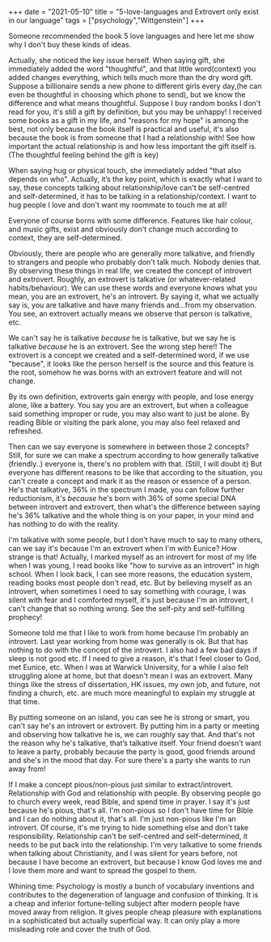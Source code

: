 +++
date = "2021-05-10"
title = "5-love-languages and Extrovert only exist in our language"
tags = ["psychology","Wittgenstein"]
+++

Someone recommended the book 5 love languages and here let me show why I don't buy these kinds of ideas.

Actually, she noticed the key issue herself. When saying gift, she immediately added the word "thoughtful", and that little word(context) you added changes everything, which tells much more than the dry word gift. Suppose a billionaire sends a new phone to different girls every day,(he can even be thoughtful in choosing which phone to send), but we know the difference and what means thoughtful. Suppose I buy random books I don't read for you, it's still a gift by definition, but you may be unhappy! I received some books as a gift in my life, and "reasons for my hope" is among the best, not only because the book itself is practical and useful, it's also because the book is from someone that I had a relationship with! See how important the actual relationship is and how less important the gift itself is. (The thoughtful feeling behind the gift is key)

When saying hug or physical touch, she immediately added "that also depends on who". Actually, it’s the key point, which is exactly what I want to say, these concepts talking about relationship/love can't be self-centred and self-determined, it has to be talking in a relationship/context. I want to hug people I love and don't want my roommate to touch me at all!

Everyone of course borns with some difference. Features like hair colour, and music gifts, exist and obviously don't change much according to context, they are self-determined.

Obviously, there are people who are generally more talkative, and friendly to strangers and people who probably don't talk much. Nobody denies that. By observing these things in real life, we created the concept of introvert and extrovert. Roughly, an extrovert is talkative (or whatever-related habits/behaviour). We can use these words and everyone knows what you mean, you are an extrovert, he's an introvert. By saying it, what we actually say is, you are talkative and have many friends and...from my observation.  You see, an extrovert actually means we observe that person is talkative, etc.

We can't say he is talkative *because* he is talkative, but we say he is talkative *because* he is an extrovert. See the wrong step here!! The extrovert is a concept we created and a self-determined word, if we use "because", it looks like the person herself is the source and this feature is the root, somehow he was borns with an extrovert feature and will not change.

By its own definition, extroverts gain energy with people, and lose energy alone, like a battery. You say you are an extrovert, but when a colleague said something improper or rude, you may also want to just be alone. By reading Bible or visiting the park alone, you may also feel relaxed and refreshed.

Then can we say everyone is somewhere in between those 2 concepts? Still, for sure we can make a spectrum according to how generally talkative (friendly..) everyone is, there's no problem with that. (Still, I will doubt it) But everyone has different reasons to be like that according to the situation, you can't create a concept and mark it as the reason or essence of a person. He's that talkative, 36% in the spectrum I made, you can follow further reductionism, it's *because* he's born with 36% of some special DNA between introvert and extrovert, then what's the difference between saying he's 36% talkative and the whole thing is on your paper, in your mind and has nothing to do with the reality.

I'm talkative with some people, but I don't have much to say to many others, can we say it's because I'm an extrovert when I'm with Eunice? How strange is that! Actually, I marked myself as an introvert for most of my life when I was young, I read books like "how to survive as an introvert" in high school. When I look back, I can see more reasons, the education system, reading books most people don't read, etc. But by believing myself as an introvert, when sometimes I need to say something with courage, I was silent with fear and I comforted myself, it's just because I'm an introvert, I can't change that so nothing wrong. See the self-pity and self-fulfilling prophecy!

Someone told me that I like to work from home because I’m probably an introvert. Last year working from home was generally is ok. But that has nothing to do with the concept of the introvert. I also had a few bad days if sleep is not good etc. If I need to give a reason, it's that I feel closer to God, met Eunice, etc. When I was at Warwick University, for a while I also felt struggling alone at home, but that doesn't mean I was an extrovert. Many things like the stress of dissertation, HK issues, my own job, and future, not finding a church, etc. are much more meaningful to explain my struggle at that time.

By putting someone on an island, you can see he is strong or smart, you can't say he's an introvert or extrovert. By putting him in a party or meeting and observing how talkative he is, we can roughly say that. And that's not the reason why he's talkative, that’s talkative itself. Your friend doesn’t want to leave a party, probably because the party is good, good friends around and she's in the mood that day. For sure there's a party she wants to run away from!

If I make a concept pious/non-pious just similar to extract/introvert. Relationship with God and relationship with people. By observing people go to church every week, read Bible, and spend time in prayer. I say it's just because he's pious, that's all. I'm non-pious so I don't have time for Bible and I can do nothing about it, that's all. I'm just non-pious like I'm an introvert. Of course, it's me trying to hide something else and don't take responsibility. Relationship can't be self-centred and self-determined, it needs to be put back into the relationship. I'm very talkative to some friends when talking about Christianity, and I was silent for years before, not because I have become an extrovert, but because I know God loves me and I love them more and want to spread the gospel to them.

Whining time: Psychology is mostly a bunch of vocabulary inventions and contributes to the degeneration of language and confusion of thinking. It is a cheap and inferior fortune-telling subject after modern people have moved away from religion. It gives people cheap pleasure with explanations in a sophisticated but actually superficial way. It can only play a more misleading role and cover the truth of God.



